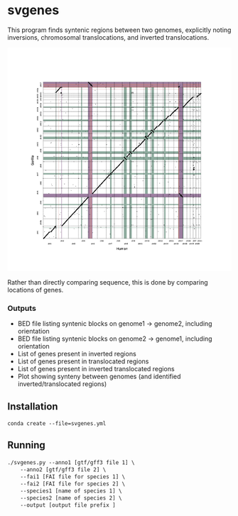 # svgenes
This program finds syntenic regions between two genomes, explicitly noting inversions, chromosomal translocations, and inverted translocations.

<img src="human_gorilla.png" alt="svgenes" /> 

Rather than directly comparing sequence, this is done by comparing locations of genes.

### Outputs
* BED file listing syntenic blocks on genome1 -> genome2, including orientation
* BED file listing syntenic blocks on genome2 -> genome1, including orientation
* List of genes present in inverted regions
* List of genes present in translocated regions
* List of genes present in inverted translocated regions
* Plot showing synteny between genomes (and identified inverted/translocated regions)

## Installation
```
conda create --file=svgenes.yml
```

## Running
```
./svgenes.py --anno1 [gtf/gff3 file 1] \
    --anno2 [gtf/gff3 file 2] \
    --fai1 [FAI file for species 1] \
    --fai2 [FAI file for species 2] \
    --species1 [name of species 1] \
    --species2 [name of species 2] \
    --output [output file prefix ]
```
